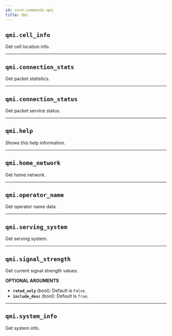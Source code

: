 ```yaml
---
id: core-commands-qmi
title: Qmi
---
```


## `qmi.cell_info`

Get cell location info.


----
## `qmi.connection_stats`

Get packet statistics.


----
## `qmi.connection_status`

Get packet service status.


----
## `qmi.help`

Shows this help information.


----
## `qmi.home_network`

Get home network.


----
## `qmi.operator_name`

Get operator name data.


----
## `qmi.serving_system`

Get serving system.


----
## `qmi.signal_strength`

Get current signal strength values.

**OPTIONAL ARGUMENTS**

  - **`rated_only`** (bool): Default is `False`.
  - **`include_desc`** (bool): Default is `True`.


----
## `qmi.system_info`

Get system info.
